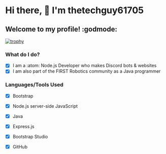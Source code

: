# Hi there, 👋 I'm thetechguy61705
## Welcome to my profile! :godmode:


[![trophy](https://github-profile-trophy.vercel.app/?username=thetechguy61705)](https://github.com/ryo-ma/github-profile-trophy)

### What do I do?
- [x] I am a :atom: Node.js Developer who makes Discord bots & websites
- [x] I am also part of the FIRST Robotics community as a Java programmer
### Languages/Tools Used

- [x] Bootstrap
- [x] Node.js server-side JavaScript
- [x] Java
- [x] Express.js
- [x] Bootstrap Studio
- [x] GitHub

